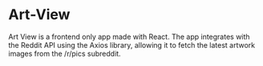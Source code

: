# Art-View
Art View is a frontend only app made with React. The app integrates with the Reddit API using the Axios library, allowing it to fetch the latest artwork images from the /r/pics subreddit. 
